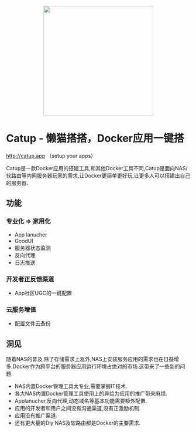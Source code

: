 <p align="center">
  <img width="300px" src="https://catup.app/catup.svg">
</p>

# Catup - 懒猫搭搭，Docker应用一键搭
http://catup.app （setup your apps）

Catup是一款Docker应用的搭建工具,和其他Docker工具不同,Catup是面向NAS/软路由等内网服务器玩家的需求,让Docker更简单更好玩,让更多人可以搭建出自己的服务器.


## 功能
### 专业化 => 家用化
- App lanucher
- GoodUI
- 服务器状态监测
- 反向代理
- 日志推送
### 开发者正反馈渠道
- App社区UGC的一键配置
### 云服务增值
- 配置文件云备份

## 洞见
随着NAS的普及,除了存储需求上涨外,NAS上安装服务应用的需求也在日益增多,Docker作为跨平台的服务器应用运行环境占绝对的市场.这带来了一些新的问题.
- NAS内置Docker管理工具太专业,需要掌握IT技术.
- 各大NAS内置Docker管理工具使用上的异给为应用的推广带来麻烦.
- Applanucher,反向代理,动态域名等基本功能需要额外配置.
- 应用的开发者和用户之间没有沟通渠道,没有正激励机制.
- 应用没有推广渠道.
- 还有更大量的Diy NAS及软路由都是Docker的主要需求.
